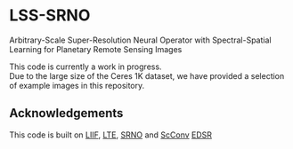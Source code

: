 # LSS-SRNO
Arbitrary-Scale Super-Resolution Neural Operator with Spectral-Spatial Learning for Planetary Remote Sensing Images

This code is currently a work in progress. \
Due to the large size of the Ceres 1K dataset, we have provided a selection of example images in this repository.

## Acknowledgements
This code is built on [LIIF](https://github.com/yinboc/liif), [LTE](https://github.com/jaewon-lee-b/lte), [SRNO](https://github.com/2y7c3/Super-Resolution-Neural-Operator) and [ScConv](https://github.com/cheng-haha/ScConv) [EDSR](https://github.com/sanghyun-son/EDSR-PyTorch)
